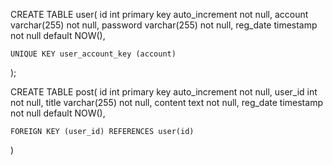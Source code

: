 CREATE TABLE user(
    id int primary key auto_increment not null,
    account varchar(255) not null,
    password varchar(255) not null,
    reg_date timestamp not null default NOW(),

    UNIQUE KEY user_account_key (account)
);



CREATE TABLE post(
    id int primary key auto_increment not null,
    user_id int not null,
    title varchar(255) not null,
    content text not null,
    reg_date timestamp not null default NOW(),

    FOREIGN KEY (user_id) REFERENCES user(id)
)